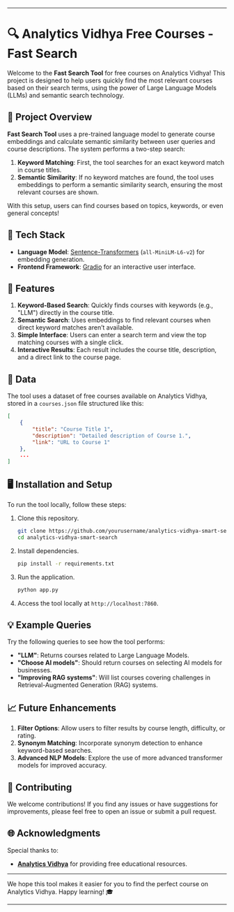 
---

# 🔍 Analytics Vidhya Free Courses - Fast Search

Welcome to the **Fast Search Tool** for free courses on Analytics Vidhya! This project is designed to help users quickly find the most relevant courses based on their search terms, using the power of Large Language Models (LLMs) and semantic search technology. 
## 📜 Project Overview

**Fast Search Tool** uses a pre-trained language model to generate course embeddings and calculate semantic similarity between user queries and course descriptions. The system performs a two-step search:
1. **Keyword Matching**: First, the tool searches for an exact keyword match in course titles.
2. **Semantic Similarity**: If no keyword matches are found, the tool uses embeddings to perform a semantic similarity search, ensuring the most relevant courses are shown.

With this setup, users can find courses based on topics, keywords, or even general concepts!

## 🧰 Tech Stack

- **Language Model**: [Sentence-Transformers](https://www.sbert.net/) (`all-MiniLM-L6-v2`) for embedding generation.
- **Frontend Framework**: [Gradio](https://gradio.app/) for an interactive user interface.

## 🚀 Features

1. **Keyword-Based Search**: Quickly finds courses with keywords (e.g., "LLM") directly in the course title.
2. **Semantic Search**: Uses embeddings to find relevant courses when direct keyword matches aren’t available.
3. **Simple Interface**: Users can enter a search term and view the top matching courses with a single click.
4. **Interactive Results**: Each result includes the course title, description, and a direct link to the course page.

## 📁 Data

The tool uses a dataset of free courses available on Analytics Vidhya, stored in a `courses.json` file structured like this:

```json
[
    {
        "title": "Course Title 1",
        "description": "Detailed description of Course 1.",
        "link": "URL to Course 1"
    },
    ...
]
```

## 🖥️ Installation and Setup

To run the tool locally, follow these steps:

1. Clone this repository.
   ```bash
   git clone https://github.com/yourusername/analytics-vidhya-smart-search.git
   cd analytics-vidhya-smart-search
   ```

2. Install dependencies.
   ```bash
   pip install -r requirements.txt
   ```

3. Run the application.
   ```bash
   python app.py
   ```

4. Access the tool locally at `http://localhost:7860`.



## 💡 Example Queries

Try the following queries to see how the tool performs:
- **"LLM"**: Returns courses related to Large Language Models.
- **"Choose AI models"**: Should return courses on selecting AI models for businesses.
- **"Improving RAG systems"**: Will list courses covering challenges in Retrieval-Augmented Generation (RAG) systems.

## 📈 Future Enhancements

1. **Filter Options**: Allow users to filter results by course length, difficulty, or rating.
2. **Synonym Matching**: Incorporate synonym detection to enhance keyword-based searches.
3. **Advanced NLP Models**: Explore the use of more advanced transformer models for improved accuracy.

## 🤝 Contributing

We welcome contributions! If you find any issues or have suggestions for improvements, please feel free to open an issue or submit a pull request.


## 🌐 Acknowledgments

Special thanks to:
- **[Analytics Vidhya](https://courses.analyticsvidhya.com)** for providing free educational resources.


---

We hope this tool makes it easier for you to find the perfect course on Analytics Vidhya. Happy learning! 🎓

--- 
